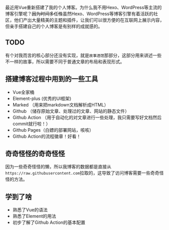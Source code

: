 
最近用Vue重新搭建了我的个人博客。为什么我不用Hexo、WordPress等主流的博客引擎呢？~~因为时间多任性~~虽然Hexo、WordPress等博客引擎有着活跃的社区，他们产出大量精美的主题和插件，让我们可以很方便的在互联网上展示内容，但亲手搭建自己的个人博客是有别样的成就感的。

## TODO
有个对我而言的核心部分还没有实现，就是`故事酒馆`那部分，这部分用来讲述一些不一样的故事，所以需要不同于普通文章的布局和表现形式。

## 搭建博客过程中用到的一些工具

+ Vue全家桶
+ Element-plus (优秀的UI框架)
+ Marked （用来把markdown文档解析成HTML）
+ Github  （储存原始文章、处理过的文章、网站的静态文件）
+ Github Action （用于自动化的对文章进行一些处理，我只需要写好文档然后commit就行啦！）
+ Github Pages（白嫖的部署网站，咳咳）
+ Github Action的流程徽章！好看！
## 奇奇怪怪的奇奇怪怪

因为一些奇奇怪怪的懒，所以我博客的数据都是直接从`https://raw.githubusercontent.com`拉取的，这导致了访问博客需要一些奇奇怪怪的方法。

## 学到了啥

- 熟悉了Vue的语法
- 熟悉了Element的用法
- 初步了解了Github Action的基本配置